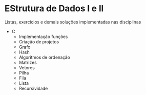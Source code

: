 # EStrutura de Dados I e II
Listas, exercícios e demais soluções implementadas nas disciplinas

* C
	- Implementação funções
	- Criação de projetos
	- Grafo
	- Hash
	- Algoritmos de ordenação
	- Matrizes
	- Vetores
	- Pilha
	- Fila
	- Lista
 	- Recursividade
	


